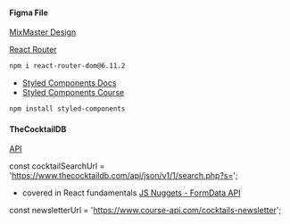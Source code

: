 #### Figma File

[MixMaster Design](https://www.figma.com/community/file/1255860657910062828)

[React Router](https://reactrouter.com/en/main)

```sh
npm i react-router-dom@6.11.2
```

- [Styled Components Docs](https://styled-components.com/)
- [Styled Components Course](https://www.udemy.com/course/styled-components-tutorial-and-project-course/?referralCode=9DABB172FCB2625B663F)

```sh
npm install styled-components
```
#### TheCocktailDB

[API](https://www.thecocktaildb.com/)


const cocktailSearchUrl =
  'https://www.thecocktaildb.com/api/json/v1/1/search.php?s=';


- covered in React fundamentals
  [JS Nuggets - FormData API](https://youtu.be/5-x4OUM-SP8)


const newsletterUrl = 'https://www.course-api.com/cocktails-newsletter';
